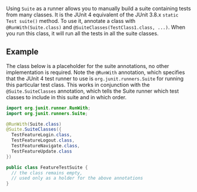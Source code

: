 Using `Suite` as a runner allows you to manually build a suite containing tests from many classes. It is the JUnit 4 equivalent of the JUnit 3.8.x `static Test suite()` method. To use it, annotate a class with `@RunWith(Suite.class)` and `@SuiteClasses(TestClass1.class, ...)`. When you run this class, it will run all the tests in all the suite classes.

## Example
The class below is a  placeholder for the suite annotations, no other implementation is required. Note the `@RunWith` annotation, which specifies that the JUnit 4 test runner to use is `org.junit.runners.Suite` for running this particular test class. This works in conjunction with the `@Suite.SuiteClasses` annotation, which tells the Suite runner which test classes to include in this suite and in which order.

```java
import org.junit.runner.RunWith;
import org.junit.runners.Suite;

@RunWith(Suite.class)
@Suite.SuiteClasses({
  TestFeatureLogin.class,
  TestFeatureLogout.class,
  TestFeatureNavigate.class,
  TestFeatureUpdate.class
})

public class FeatureTestSuite {
  // the class remains empty,
  // used only as a holder for the above annotations
}
```